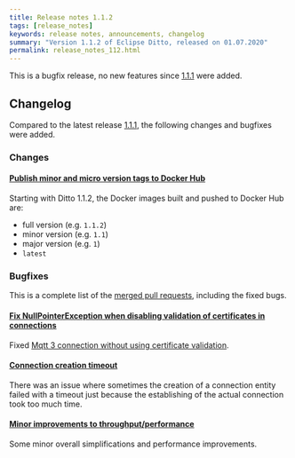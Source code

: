 ```yaml
---
title: Release notes 1.1.2
tags: [release_notes]
keywords: release notes, announcements, changelog
summary: "Version 1.1.2 of Eclipse Ditto, released on 01.07.2020"
permalink: release_notes_112.html
---
```


This is a bugfix release, no new features since [1.1.1](release_notes_111.html) were added.

## Changelog

Compared to the latest release [1.1.1](release_notes_111.html), the following changes and bugfixes were added.

### Changes

#### [Publish minor and micro version tags to Docker Hub](https://github.com/eclipse/ditto/pull/693)

Starting with Ditto 1.1.2, the Docker images built and pushed to Docker Hub are:
* full version (e.g. `1.1.2`)
* minor version (e.g. `1.1`)
* major version (e.g. `1`)
* `latest`

### Bugfixes

This is a complete list of the 
[merged pull requests](https://github.com/eclipse/ditto/pulls?q=is%3Apr+milestone%3A1.1.2), including the fixed bugs.


#### [Fix NullPointerException when disabling validation of certificates in connections](https://github.com/eclipse/ditto/pull/688)

Fixed [Mqtt 3 connection without using certificate validation](https://github.com/eclipse/ditto/issues/679).

#### [Connection creation timeout](https://github.com/eclipse/ditto/pull/692)

There was an issue where sometimes the creation of a connection entity failed with a timeout just because the establishing of the actual connection took too much time.

#### [Minor improvements to throughput/performance](https://github.com/eclipse/ditto/pull/689)

Some minor overall simplifications and performance improvements. 
